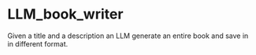 # LLM_book_writer
Given a title and a description an LLM  generate an entire book and save in in different format.
